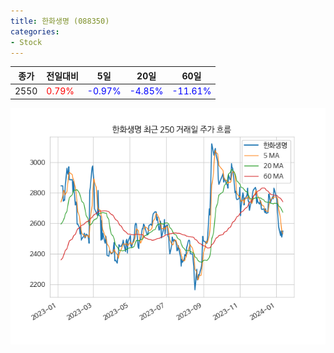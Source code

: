 ```yaml
---
title: 한화생명 (088350)
categories:
- Stock
---
```


|종가|전일대비|5일|20일|60일|
|----|--------|---|----|----|
|2550|<span style="color: red">0.79%</span>|<span style="color: blue">-0.97%</span>|<span style="color: blue">-4.85%</span>|<span style="color: blue">-11.61%</span>|

<!-- more -->

![088350](/assets/images/stock/088350.png)